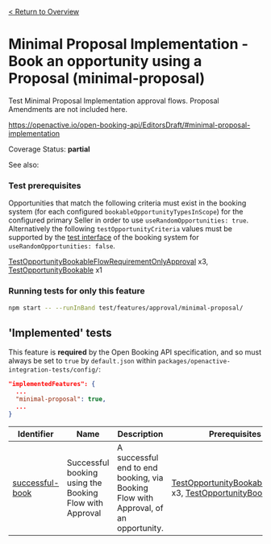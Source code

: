 [< Return to Overview](../../README.md)
# Minimal Proposal Implementation - Book an opportunity using a Proposal (minimal-proposal)

Test Minimal Proposal Implementation approval flows. Proposal Amendments are not included here.


https://openactive.io/open-booking-api/EditorsDraft/#minimal-proposal-implementation

Coverage Status: **partial**

See also: 
### Test prerequisites
Opportunities that match the following criteria must exist in the booking system (for each configured `bookableOpportunityTypesInScope`) for the configured primary Seller in order to use `useRandomOpportunities: true`. Alternatively the following `testOpportunityCriteria` values must be supported by the [test interface](https://openactive.io/test-interface/) of the booking system for `useRandomOpportunities: false`.

[TestOpportunityBookableFlowRequirementOnlyApproval](https://openactive.io/test-interface#TestOpportunityBookableFlowRequirementOnlyApproval) x3, [TestOpportunityBookable](https://openactive.io/test-interface#TestOpportunityBookable) x1


### Running tests for only this feature

```bash
npm start -- --runInBand test/features/approval/minimal-proposal/
```



## 'Implemented' tests

This feature is **required** by the Open Booking API specification, and so must always be set to `true` by `default.json` within `packages/openactive-integration-tests/config/`:

```json
"implementedFeatures": {
  ...
  "minimal-proposal": true,
  ...
}
```

| Identifier | Name | Description | Prerequisites per Opportunity Type |
|------------|------|-------------|---------------|
| [successful-book](./implemented/successful-book-test.js) | Successful booking using the Booking Flow with Approval | A successful end to end booking, via Booking Flow with Approval, of an opportunity. | [TestOpportunityBookableFlowRequirementOnlyApproval](https://openactive.io/test-interface#TestOpportunityBookableFlowRequirementOnlyApproval) x3, [TestOpportunityBookable](https://openactive.io/test-interface#TestOpportunityBookable) x1 |


